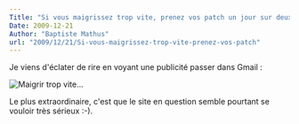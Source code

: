 ```yaml
---
Title: "Si vous maigrissez trop vite, prenez vos patch un jour sur deux"
Date: 2009-12-21
Author: "Baptiste Mathus"
url: "2009/12/21/Si-vous-maigrissez-trop-vite-prenez-vos-patch"
---
```




Je viens d'éclater de rire en voyant une publicité passer dans Gmail :

![Maigrir trop vite...](/dotclear/public/images/ScreenShot040.png)

Le plus extraordinaire, c'est que le site en question semble pourtant se
vouloir très sérieux :-).

